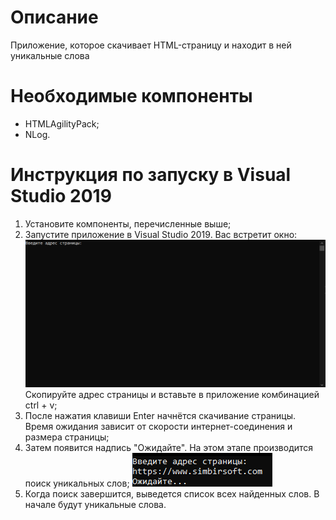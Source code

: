 # Описание
Приложение, которое скачивает HTML-страницу и находит в ней уникальные слова
# Необходимые компоненты
- HTMLAgilityPack;
- NLog.
# Инструкция по запуску в Visual Studio 2019
1. Установите компоненты, перечисленные выше;
2. Запустите приложение в Visual Studio 2019. Вас встретит окно: ![alt text](https://github.com/Penguin0836/ConsoleApp2/blob/master/image.png) Скопируйте адрес страницы и вставьте в приложение комбинацией ctrl + v;
3. После нажатия клавиши Enter начнётся скачивание страницы. Время ожидания зависит от скорости интернет-соединения и размера страницы;
4. Затем появится надпись "Ожидайте". На этом этапе производится поиск уникальных слов;
![alt text](https://github.com/Penguin0836/ConsoleApp2/blob/master/Waiting.png)
5. Когда поиск завершится, выведется список всех найденных слов. В начале будут уникальные слова. 
